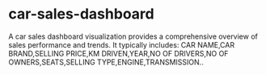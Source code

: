 # car-sales-dashboard
A car sales dashboard visualization provides a comprehensive overview of sales performance and trends. It typically includes:  CAR NAME,CAR BRAND,SELLING PRICE,KM DRIVEN,YEAR,NO OF DRIVERS,NO OF OWNERS,SEATS,SELLING TYPE,ENGINE,TRANSMISSION..
